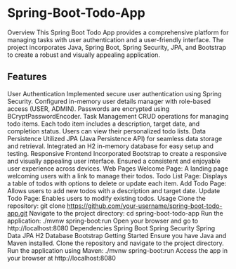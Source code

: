 # Spring-Boot-Todo-App
Overview
This Spring Boot Todo App provides a comprehensive platform for managing tasks with user authentication and a user-friendly interface. The project incorporates Java, Spring Boot, Spring Security, JPA, and Bootstrap to create a robust and visually appealing application.

## Features
User Authentication
Implemented secure user authentication using Spring Security.
Configured in-memory user details manager with role-based access (USER, ADMIN).
Passwords are encrypted using BCryptPasswordEncoder.
Task Management
CRUD operations for managing todo items.
Each todo item includes a description, target date, and completion status.
Users can view their personalized todo lists.
Data Persistence
Utilized JPA (Java Persistence API) for seamless data storage and retrieval.
Integrated an H2 in-memory database for easy setup and testing.
Responsive Frontend
Incorporated Bootstrap to create a responsive and visually appealing user interface.
Ensured a consistent and enjoyable user experience across devices.
Web Pages
Welcome Page: A landing page welcoming users with a link to manage their todos.
Todo List Page: Displays a table of todos with options to delete or update each item.
Add Todo Page: Allows users to add new todos with a description and target date.
Update Todo Page: Enables users to modify existing todos.
Usage
Clone the repository: git clone https://github.com/your-username/spring-boot-todo-app.git
Navigate to the project directory: cd spring-boot-todo-app
Run the application: ./mvnw spring-boot:run
Open your browser and go to http://localhost:8080
Dependencies
Spring Boot
Spring Security
Spring Data JPA
H2 Database
Bootstrap
Getting Started
Ensure you have Java and Maven installed.
Clone the repository and navigate to the project directory.
Run the application using Maven: ./mvnw spring-boot:run
Access the app in your browser at http://localhost:8080
